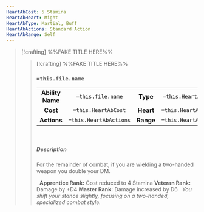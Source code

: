 ```yaml
---
HeartAbCost: 5 Stamina
HeartAbHeart: Might
HeartAbType: Martial, Buff
HeartAbActions: Standard Action
HeartAbRange: Self
---
```


>[!crafting]  %%FAKE TITLE HERE%%
>>[!crafting]  %%FAKE TITLE HERE%%
>>### `=this.file.name`
>>|  | |  |  |
>>|:--------:|:-------:|:-----:|:--------------:|
>>| **Ability Name** | `=this.file.name` | **Type** | `=this.HeartAbType` |
>>| **Cost** | `=this.HeartAbCost` | **Heart** | `=this.HeartAbHeart` |
>>| **Actions** | `=this.HeartAbActions` | **Range** | `=this.HeartAbRange` |
>>&nbsp;
>> 
>> ##### Description
>>For the remainder of combat, if you are wielding a two-handed weapon you double your DM.
>>	
>>&nbsp;
>>	**Apprentice Rank:** Cost reduced to 4 Stamina 
>>**Veteran Rank:** Damage by +D4
>>**Master Rank:** Damage increased by D6
>>&nbsp;
>>*You shift your stance slightly, focusing on a two-handed, specialized combat style.*
>>